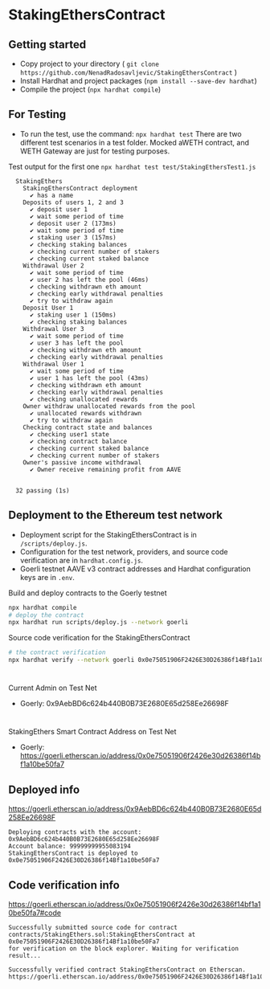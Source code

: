# StakingEthersContract

## Getting started
* Copy project to your directory ( `git clone https://github.com/NenadRadosavljevic/StakingEthersContract` )
* Install Hardhat and project packages (`npm install --save-dev hardhat`)
* Compile the project (`npx hardhat compile`)

## For Testing
* To run the test, use the command: `npx hardhat test`
There are two different test scenarios in a test folder.
Mocked aWETH contract, and WETH Gateway are just for testing purposes.

Test output for the first one `npx hardhat test test/StakingEthersTest1.js`
```
  StakingEthers
    StakingEthersContract deployment
      ✔ has a name
    Deposits of users 1, 2 and 3
      ✔ deposit user 1
      ✔ wait some period of time
      ✔ deposit user 2 (173ms)
      ✔ wait some period of time
      ✔ staking user 3 (157ms)
      ✔ checking staking balances
      ✔ checking current number of stakers
      ✔ checking current staked balance
    Withdrawal User 2
      ✔ wait some period of time
      ✔ user 2 has left the pool (46ms)
      ✔ checking withdrawn eth amount
      ✔ checking early withdrawal penalties
      ✔ try to withdraw again
    Deposit User 1
      ✔ staking user 1 (150ms)
      ✔ checking staking balances
    Withdrawal User 3
      ✔ wait some period of time
      ✔ user 3 has left the pool
      ✔ checking withdrawn eth amount
      ✔ checking early withdrawal penalties
    Withdrawal User 1
      ✔ wait some period of time
      ✔ user 1 has left the pool (43ms)
      ✔ checking withdrawn eth amount
      ✔ checking early withdrawal penalties
      ✔ checking unallocated rewards
    Owner withdraw unallocated rewards from the pool
      ✔ unallocated rewards withdrawn
      ✔ try to withdraw again
    Checking contract state and balances
      ✔ checking user1 state
      ✔ checking contract balance
      ✔ checking current staked balance
      ✔ checking current number of stakers
    Owner's passive income withdrawal
      ✔ Owner receive remaining profit from AAVE


  32 passing (1s)
```

## Deployment to the Ethereum test network
* Deployment script for the StakingEthersContract is in `/scripts/deploy.js`.
* Configuration for the test network, providers, and source code verification are in `hardhat.config.js`.
* Goerli testnet AAVE v3 contract addresses and Hardhat configuration keys are in `.env`.

Build and deploy contracts to the Goerly testnet
```bash
npx hardhat compile
# deploy the contract
npx hardhat run scripts/deploy.js --network goerli
```
Source code verification for the StakingEthersContract
```bash
# the contract verification
npx hardhat verify --network goerli 0x0e75051906F2426E30D26386f14Bf1a10be50Fa7 120 0xd5B55D3Ed89FDa19124ceB5baB620328287b915d 0x27B4692C93959048833f40702b22FE3578E77759 0x368EedF3f56ad10b9bC57eed4Dac65B26Bb667f6
```
#
Current Admin on Test Net
* Goerly: 0x9AebBD6c624b440B0B73E2680E65d258Ee26698F
#
StakingEthers Smart Contract Address on Test Net
* Goerly: https://goerli.etherscan.io/address/0x0e75051906f2426e30d26386f14bf1a10be50fa7

## Deployed info

https://goerli.etherscan.io/address/0x9AebBD6c624b440B0B73E2680E65d258Ee26698F

```
Deploying contracts with the account: 0x9AebBD6c624b440B0B73E2680E65d258Ee26698F
Account balance: 99999999955083194
StakingEthersContract is deployed to 0x0e75051906F2426E30D26386f14Bf1a10be50Fa7

```

## Code verification info

https://goerli.etherscan.io/address/0x0e75051906f2426e30d26386f14bf1a10be50fa7#code

```
Successfully submitted source code for contract
contracts/StakingEthers.sol:StakingEthersContract at 0x0e75051906F2426E30D26386f14Bf1a10be50Fa7
for verification on the block explorer. Waiting for verification result...

Successfully verified contract StakingEthersContract on Etherscan.
https://goerli.etherscan.io/address/0x0e75051906F2426E30D26386f14Bf1a10be50Fa7#code

```

